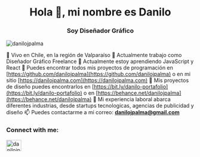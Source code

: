 <h1 align="center">Hola 👋, mi nombre es Danilo</h1>
<h3 align="center">Soy Diseñador Gráfico</h3>


<p align="left"> <img src="https://komarev.com/ghpvc/?username=danilojpalma&label=Profile%20views&color=0080c0&style=flat" alt="danilojpalma" /> </p>

📍 Vivo en Chile, en la región de Valparaíso
🔭 Actualmente trabajo como Diseñador Gráfico Freelance
🌱 Actualmente estoy aprendiendo JavaScript y React
💼 Puedes encontrar todos mis proyectos de programación en [https://github.com/danilojpalma](https://github.com/danilojpalma) o en mi sitio [https://danilojpalma.com](https://danilojpalma.com)
💼 Mis proyectos de diseño puedes encontrarlos en [https://bit.ly/danilo-portafolio](https://bit.ly/danilo-portafolio) o en [https://behance.net/danilojpalma](https://behance.net/danilojpalma)
🏢 Mi experiencia laboral abarca diferentes industrias, desde startups tecnologicas, agencias de publicidad y diseño
📫 Puedes contactarme a mi correo: **danilojpalma@gmail.com** 


<h3 align="left">Connect with me:</h3>
<p align="left">
<a href="https://linkedin.com/in/danilojpalma" target="blank"><img align="center" src="https://raw.githubusercontent.com/rahuldkjain/github-profile-readme-generator/master/src/images/icons/Social/linked-in-alt.svg" alt="danilojpalma" height="30" width="40" /></a>
</p>


<!--
**danilojpalma/danilojpalma** is a ✨ _special_ ✨ repository because its `README.md` (this file) appears on your GitHub profile.

Here are some ideas to get you started:

- 🔭 I’m currently working on ...
- 🌱 I’m currently learning ...
- 👯 I’m looking to collaborate on ...
- 🤔 I’m looking for help with ...
- 💬 Ask me about ...
- 📫 How to reach me: ...
- 😄 Pronouns: ...
- ⚡ Fun fact: ...
-->
